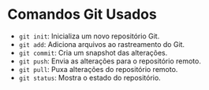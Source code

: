 # Comandos Git Usados

- `git init`: Inicializa um novo repositório Git.
- `git add`: Adiciona arquivos ao rastreamento do Git.
- `git commit`: Cria um snapshot das alterações.
- `git push`: Envia as alterações para o repositório remoto.
- `git pull`: Puxa alterações do repositório remoto.
- `git status`: Mostra o estado do repositório.
